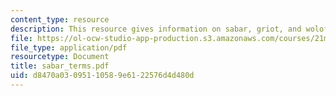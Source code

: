 ```yaml
---
content_type: resource
description: This resource gives information on sabar, griot, and wolof.
file: https://ol-ocw-studio-app-production.s3.amazonaws.com/courses/21m-293-music-of-africa-fall-2005/d8470a03095110589e6122576d4d480d_sabar_terms.pdf
file_type: application/pdf
resourcetype: Document
title: sabar_terms.pdf
uid: d8470a03-0951-1058-9e61-22576d4d480d
---
```

